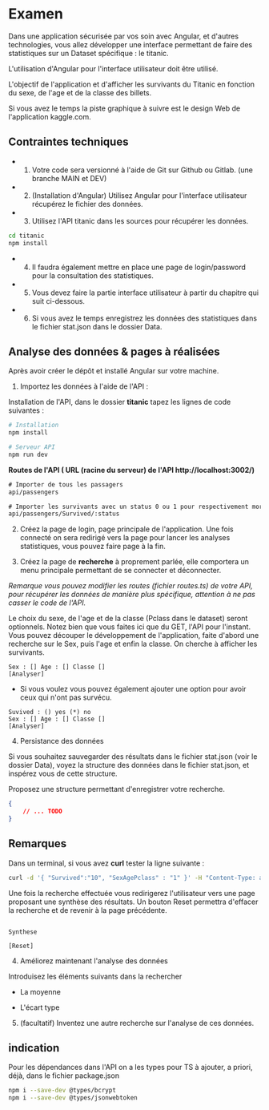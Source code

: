 # Examen

Dans une application sécurisée par vos soin avec Angular, et d'autres technologies, vous allez développer une interface permettant de faire des statistiques sur un Dataset spécifique : le titanic.

L'utilisation d'Angular pour l'interface utilisateur doit être utilisé.

L'objectif de l'application et d'afficher les survivants du Titanic en fonction du sexe, de l'age et de la classe des billets.

Si vous avez le temps la piste graphique à suivre est le design Web de l'application kaggle.com.

## Contraintes techniques

- 1. Votre code sera versionné à l'aide de Git sur Github ou Gitlab. (une branche MAIN et DEV)

- 2. (Installation d'Angular) Utilisez Angular pour l'interface utilisateur récupérez le fichier des données.

- 3. Utilisez l'API titanic dans les sources pour récupérer les données.

```bash
cd titanic
npm install
```

- 4. Il faudra également mettre en place une page de login/password pour la consultation des statistiques.

- 5. Vous devez faire la partie interface utilisateur à partir du chapitre qui suit ci-dessous.

- 6. Si vous avez le temps enregistrez les données des statistiques dans le fichier stat.json dans le dossier Data.

## Analyse des données & pages à réalisées

Après avoir créer le dépôt et installé Angular sur votre machine.

1. Importez les données à l'aide de l'API :

Installation de l'API, dans le dossier **titanic** tapez les lignes de code suivantes :

```bash
# Installation
npm install 

# Serveur API
npm run dev
```

**Routes de l'API  ( URL (racine du serveur) de l'API http://localhost:3002/)**

```txt
# Importer de tous les passagers
api/passengers

# Importer les survivants avec un status 0 ou 1 pour respectivement mort ou vivant 
api/passengers/Survived/:status

``` 

2. Créez la page de login, page principale de l'application. Une fois connecté on sera redirigé vers la page pour lancer les analyses statistiques, vous pouvez faire page à la fin.

3. Créez la page de **recherche** à proprement parlée, elle comportera un menu principale permettant de se connecter et déconnecter.

*Remarque vous pouvez modifier les routes (fichier routes.ts) de votre API, pour récupérer les données de manière plus spécifique, attention à ne pas casser le code de l'API.*

Le choix du sexe, de l'age et de la classe (Pclass dans le dataset) seront optionnels. Notez bien que vous faites ici que du GET, l'API pour l'instant. Vous pouvez découper le développement de l'application, faite d'abord une recherche sur le Sex, puis l'age et enfin la classe. On cherche à afficher les survivants.

```text
Sex : [] Age : [] Classe []
[Analyser]
```

- Si vous voulez vous pouvez également ajouter une option pour avoir ceux qui n'ont pas survécu. 

```text
Suvived : () yes (*) no
Sex : [] Age : [] Classe []
[Analyser]
```

4. Persistance des données

Si vous souhaitez sauvegarder des résultats dans le fichier stat.json (voir le dossier Data), voyez la structure des données dans le fichier stat.json, et inspérez vous de cette structure.

Proposez une structure permettant d'enregistrer votre recherche.

```json
{
    // ... TODO 
}
``` 

## Remarques 

Dans un terminal, si vous avez **curl** tester la ligne suivante :

```bash
curl -d '{ "Survived":"10", "SexAgePclass" : "1" }' -H "Content-Type: application/json" -X POST http://localhost:3200/stat
```

Une fois la recherche effectuée vous redirigerez l'utilisateur vers une page proposant une synthèse des résultats. Un bouton Reset permettra d'effacer la recherche et de revenir à la page précédente.

```text

Synthese

[Reset]

```

4. Améliorez maintenant l'analyse des données

Introduisez les éléments suivants dans la rechercher

- La moyenne

- L'écart type

5. (facultatif) Inventez une autre recherche sur l'analyse de ces données.


## indication 

Pour les dépendances dans l'API on a les types pour TS à ajouter, a priori, déjà, dans le fichier package.json

```bash
npm i --save-dev @types/bcrypt
npm i --save-dev @types/jsonwebtoken
```